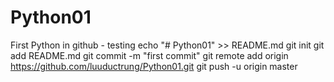 # Python01
First Python in github - testing
echo "# Python01" >> README.md
git init
git add README.md
git commit -m "first commit"
git remote add origin https://github.com/luuductrung/Python01.git
git push -u origin master
